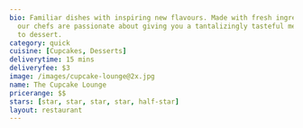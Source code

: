 ```yaml
---
bio: Familiar dishes with inspiring new flavours. Made with fresh ingredients everyday,
  our chefs are passionate about giving you a tantalizingly tasteful meal, from appetizer
  to dessert.
category: quick
cuisine: [Cupcakes, Desserts]
deliverytime: 15 mins
deliveryfee: $3
image: /images/cupcake-lounge@2x.jpg
name: The Cupcake Lounge
pricerange: $$
stars: [star, star, star, star, half-star]
layout: restaurant
---
```

